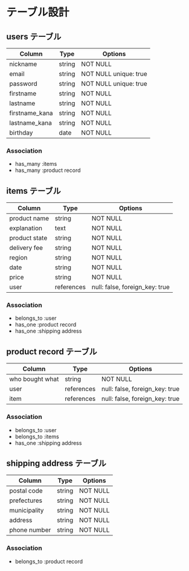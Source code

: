 # テーブル設計

## users テーブル

| Column            | Type   | Options                |
| ------------------| ------ | -----------------------|
| nickname          | string | NOT NULL               |
| email             | string | NOT NULL  unique: true |
| password          | string | NOT NULL  unique: true |
| firstname         | string | NOT NULL               |
| lastname          | string | NOT NULL               |
| firstname_kana    | string | NOT NULL               |
| lastname_kana     | string | NOT NULL               |
| birthday          | date   | NOT NULL               |










### Association

- has_many :items
- has_many :product record







## items テーブル

| Column         | Type       | Options                        |
| ---------------| -----------| -----------------------------  |
| product name   | string     | NOT NULL                       |
| explanation    | text       | NOT NULL                       |
| product state  | string     | NOT NULL                       | 
| delivery fee   | string     | NOT NULL                       |
| region         | string     | NOT NULL                       |
| date           | string     | NOT NULL                       |
| price          | string     | NOT NULL                       |
| user           | references | null: false, foreign_key: true |




### Association

- belongs_to :user
- has_one    :product  record
- has_one    :shipping address







## product record テーブル

| Column             | Type       | Options                        |
| -------------------| ---------- | ------------------------------ |
| who bought what    | string     | NOT NULL                       |
| user               | references | null: false, foreign_key: true |
| item               | references | null: false, foreign_key: true |

### Association

- belongs_to :user
- belongs_to :items
- has_one    :shipping address





## shipping address テーブル

| Column         | Type       | Options                       |
| ---------------| -----------| ----------------------------- |
| postal code    | string     | NOT NULL                      |
| prefectures    | string     | NOT NULL                      |
| municipality   | string     | NOT NULL                      |
| address        | string     | NOT NULL                      | 
| phone number   | string     | NOT NULL                      |


### Association

- belongs_to :product record
